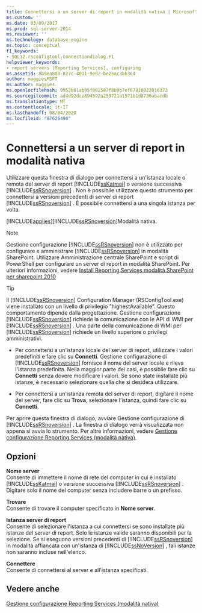 ```yaml
---
title: Connettersi a un server di report in modalità nativa | Microsoft Docs
ms.custom: ''
ms.date: 03/09/2017
ms.prod: sql-server-2014
ms.reviewer: ''
ms.technology: database-engine
ms.topic: conceptual
f1_keywords:
- SQL12.rsconfigtool.connectiondialog.F1
helpviewer_keywords:
- report servers [Reporting Services], configuring
ms.assetid: 8b9ea8d3-827c-4011-9e02-be2eac3bb364
author: maggiesMSFT
ms.author: maggies
ms.openlocfilehash: 9952b81ab95f002587f8b9b7ef67810822016372
ms.sourcegitcommit: ad4d92dce894592a259721a1571b1d8736abacdb
ms.translationtype: MT
ms.contentlocale: it-IT
ms.lasthandoff: 08/04/2020
ms.locfileid: "87626490"
---
```

# <a name="connect-to-a-native-mode-report-server"></a>Connettersi a un server di report in modalità nativa
  Utilizzare questa finestra di dialogo per connettersi a un'istanza locale o remota del server di report [!INCLUDE[ssKatmai](../../includes/sskatmai-md.md)] o versione successiva [!INCLUDE[ssRSnoversion](../../includes/ssrsnoversion-md.md)] . Non è possibile utilizzare questo strumento per connettersi a versioni precedenti di server di report [!INCLUDE[ssRSnoversion](../../includes/ssrsnoversion-md.md)] . È possibile connettersi a una singola istanza per volta.  
  
 [!INCLUDE[applies](../../includes/applies-md.md)][!INCLUDE[ssRSnoversion](../../includes/ssrsnoversion-md.md)]Modalità nativa.  
  
> [!NOTE]  
>  Gestione configurazione [!INCLUDE[ssRSnoversion](../../includes/ssrsnoversion-md.md)] non è utilizzato per configurare e amministrare [!INCLUDE[ssRSnoversion](../../includes/ssrsnoversion-md.md)] in modalità SharePoint. Utilizzare Amministrazione centrale SharePoint e script di PowerShell per configurare un server di report in modalità SharePoint. Per ulteriori informazioni, vedere [Install Reporting Services modalità SharePoint per sharepoint 2010](../../../2014/sql-server/install/install-reporting-services-sharepoint-mode-for-sharepoint-2010.md)  
  
> [!TIP]  
>  Il [!INCLUDE[ssRSnoversion](../../includes/ssrsnoversion-md.md)] Configuration Manager (RSConfigTool.exe) viene installato con un livello di privilegio "highestAvailable". Questo comportamento dipende dalla progettazione. Gestione configurazione [!INCLUDE[ssRSnoversion](../../includes/ssrsnoversion-md.md)] richiede la comunicazione con le API di WMI per [!INCLUDE[ssRSnoversion](../../includes/ssrsnoversion-md.md)] . Una parte della comunicazione di WMI per [!INCLUDE[ssRSnoversion](../../includes/ssrsnoversion-md.md)] richiede un livello superiore o privilegi amministrativi.  
  
-   Per connettersi a un'istanza locale del server di report, utilizzare i valori predefiniti e fare clic su **Connetti**. Gestione configurazione di [!INCLUDE[ssRSnoversion](../../includes/ssrsnoversion-md.md)] fornisce il nome del server locale e rileva l'istanza predefinita. Nella maggior parte dei casi, è possibile fare clic su **Connetti** senza dovere modificare i valori. Se sono state installate più istanze, è necessario selezionare quella che si desidera utilizzare.  
  
-   Per connettersi a un'istanza remota del server di report, digitare il nome del server, fare clic su **Trova**, selezionare l'istanza, quindi fare clic su **Connetti**.  
  
 Per aprire questa finestra di dialogo, avviare Gestione configurazione di [!INCLUDE[ssRSnoversion](../../includes/ssrsnoversion-md.md)] . La finestra di dialogo verrà visualizzata non appena si avvia lo strumento. Per altre informazioni, vedere [Gestione configurazione Reporting Services &#40;modalità nativa&#41;](../../../2014/sql-server/install/reporting-services-configuration-manager-native-mode.md).  
  
## <a name="options"></a>Opzioni  
 **Nome server**  
 Consente di immettere il nome di rete del computer in cui è installato [!INCLUDE[ssKatmai](../../includes/sskatmai-md.md)] o versione successiva [!INCLUDE[ssRSnoversion](../../includes/ssrsnoversion-md.md)] . Digitare solo il nome del computer senza includere barre o un prefisso.  
  
 **Trovare**  
 Consente di trovare il computer specificato in **Nome server**.  
  
 **Istanza server di report**  
 Consente di selezionare l'istanza a cui connettersi se sono installate più istanze del server di report. Solo le istanze valide saranno disponibili per la selezione. Se si eseguono versioni precedenti di [!INCLUDE[ssRSnoversion](../../includes/ssrsnoversion-md.md)] in modalità affiancata con un'istanza di [!INCLUDE[ssNoVersion](../../includes/ssnoversion-md.md)] , tali istanze non saranno incluse nell'elenco.  
  
 **Connettere**  
 Consente di connettersi al server e all'istanza specificati.  
  
## <a name="see-also"></a>Vedere anche  
 [Gestione configurazione Reporting Services &#40;modalità nativa&#41;](../../../2014/sql-server/install/reporting-services-configuration-manager-native-mode.md)  
  
  
